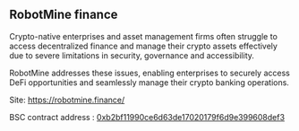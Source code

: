 ## RobotMine finance
Crypto-native enterprises and asset management firms often struggle to access decentralized finance and manage their crypto assets effectively due to severe limitations in security, governance and accessibility. 

RobotMine addresses these issues, enabling enterprises to securely access DeFi opportunities and seamlessly manage their crypto banking operations.

Site: https://robotmine.finance/

BSC contract address : [0xb2bf11990ce6d63de17020179f6d9e399608def3](https://bscscan.com/address/0xb2bf11990ce6d63de17020179f6d9e399608def3)